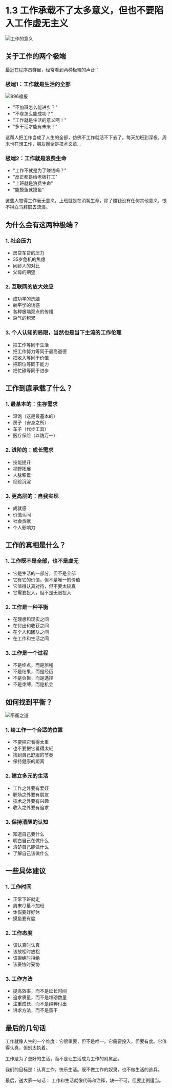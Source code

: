 # 1.3 工作承载不了太多意义，但也不要陷入工作虚无主义

![工作的意义](../assets/images/chapter1/work-meaning.jpg)

## 关于工作的两个极端

最近在程序员群里，经常看到两种极端的声音：

### 极端1：工作就是生活的全部

![996福报](../assets/images/chapter1/996.jpg)

- "不加班怎么能进步？"
- "不卷怎么能成功？"
- "工作就是生活的意义啊！"
- "多干活才能有未来！"

这帮人把工作当成了人生的全部，仿佛不工作就活不下去了。每天加班到深夜，周末也在想工作，朋友圈全是技术文章...

### 极端2：工作就是浪费生命

- "工作不就是为了赚钱吗？"
- "反正都是给老板打工"
- "上班就是浪费生命"
- "能摸鱼就摸鱼"

这些人觉得工作毫无意义，上班就是在消耗生命，除了赚钱没有任何其他意义，恨不得立马辞职去流浪。

## 为什么会有这两种极端？

### 1. 社会压力
- 房贷车贷的压力
- 35岁危机的焦虑
- 同龄人的对比
- 父母的期望

### 2. 互联网的放大效应
- 成功学的洗脑
- 躺平学的诱惑
- 各种极端观点的传播
- 戾气的积累

### 3. 个人认知的局限，当然也是当下主流的工作伦理
- 把工作等同于生活
- 把工作努力等同于最高道德
- 把收入等同于价值
- 把职位等同于能力
- 把忙碌等同于进步

## 工作到底承载了什么？

### 1. 最基本的：生存需求
- 温饱（这是最基本的）
- 房子（安身之所）
- 车子（代步工具）
- 医疗保险（以防万一）

### 2. 进阶的：成长需求
- 技能提升
- 视野拓展
- 人脉积累
- 经验沉淀

### 3. 更高层的：自我实现
- 成就感
- 价值认同
- 社会贡献
- 个人影响力

## 工作的真相是什么？

### 1. 工作既不是全部，也不是虚无
- 它是生活的一部分，但不是全部
- 它有它的价值，但不是唯一的价值
- 它值得认真对待，但不要太较真
- 它需要投入，但不是无限投入

### 2. 工作是一种平衡
- 在理想和现实之间
- 在付出和收获之间
- 在个人和团队之间
- 在工作和生活之间

### 3. 工作是一个过程
- 不是终点，而是旅程
- 不是结果，而是经历
- 不是负担，而是选择
- 不是束缚，而是机会

## 如何找到平衡？

![平衡之道](../assets/images/chapter1/balance.jpg)

### 1. 给工作一个合适的位置
- 不要把它看得太重
- 也不要把它看得太轻
- 找到自己舒服的节奏
- 保持健康的距离

### 2. 建立多元的生活
- 工作之外要有爱好
- 职场之外要有朋友
- 技术之外要有兴趣
- 收入之外要有追求

### 3. 保持清醒的认知
- 知道自己要什么
- 明白自己在做什么
- 清楚自己能做什么
- 了解自己该做什么

## 一些具体建议

### 1. 工作时间
- 正常下班就走
- 周末尽量不加班
- 休假要好好休
- 摸鱼要有度

### 2. 工作态度
- 该认真时认真
- 该放松时放松
- 该拒绝时拒绝
- 该妥协时妥协

### 3. 工作方法
- 提高效率，而不是延长时间
- 追求质量，而不是堆砌数量
- 注重成长，而不是纯粹付出
- 讲求方法，而不是蛮干

## 最后的几句话

工作就像人生的一个维度：它很重要，但不是唯一。它需要投入，但要有度。它值得认真，但别太执着。

工作是为了更好的生活，而不是让生活成为工作的附属品。

我们的目标是：认真工作，快乐生活。既不做工作的奴隶，也不做生活的逃兵。

最后，送大家一句话：
工作和生活就像代码和注释，缺一不可，但要比例适当。

